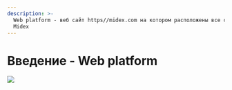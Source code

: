 ```yaml
---
description: >-
  Web platform - веб сайт https//midex.com на котором расположены все сервисы
  Midex
---
```


# Введение - Web platform

![](https://lh4.googleusercontent.com/Uxv5bazTQcaafWOWoZeH-ugG22bo1JMmj3zdX0j_lhcDBwNLAMT3X3Qj7COOU1J4cUJK-YPeiw-a4RMN99lFPsC3nF_OT1xqIGAWbMyAHsM2EkO1cy0pmgQfCWWvK7gbeO0RUNRf)

